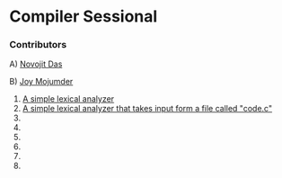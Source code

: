 # Compiler Sessional

### Contributors

A) [Novojit Das](https://github.com/novojitdas)

B) [Joy Mojumder](https://github.com/Joy-Mojumdar)
 
 1. [A simple lexical analyzer]() 
 2. [A simple lexical analyzer that takes input form a file called "code.c"]()
 3. []()
 4. []()
 5. []()
 6. []()
 7. []()
 8. []()

